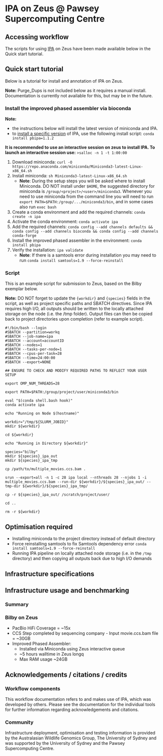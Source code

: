 # IPA on Zeus @ Pawsey Supercomputing Centre

## Accessing workflow

The scripts for using [IPA](./IPA.html) on Zeus have been made available below in the Quick start tutorial.

## Quick start tutorial

Below is a tutorial for install and annotation of IPA on Zeus.

**Note:** Purge_Dups is not included below as it requires a manual install. Documentation is currently not available for this, but may be in the future.

### Install the improved phased assembler via bioconda

**Note:** 

- the instructions below will install the latest version of miniconda and IPA.
- to [install a specific version](https://docs.anaconda.com/anaconda/user-guide/tasks/install-packages/) of IPA, use the following install script: `conda install pbipa=1.1.2`

**It is recommended to use an interactive session on zeus to install IPA. To launch an interactive session use:** `>salloc -n 1 -t 1:00:00`
    
1. Download miniconda: `curl -O https://repo.anaconda.com/miniconda/Miniconda3-latest-Linux-x86_64.sh`
2. Install miniconda: `sh Miniconda3-latest-Linux-x86_64.sh`
    * **Note**: During the setup steps you will be asked where to install Miniconda. DO NOT install under `$HOME`, the suggested directory for miniconda is  `/group/<project>/<user>/miniconda3`. Whenever you need to use miniconda from the command line you will need to run `export PATH=$PATH:/group/.../miniconda3/bin`, and in some cases also run `exec bash`
3. Create a conda environment and add the required channels: `conda create -n ipa`
4. Activate the conda environment: `conda activate ipa`
5. Add the required channels: `conda config --add channels defaults && conda config --add channels bioconda && conda config --add channels conda-forge`
6. Install the improved phased assembler in the environment: `conda install pbipa`
7. Verify the installation: `ipa validate`
    * **Note**: If there is a samtools error during installation you may need to run `conda install samtools=1.9 --force-reinstall`

### Script

This is an example script for submission to Zeus, based on the Bilby exemplar below. 

**Note:** DO NOT forget to update the `{workdir}` and `{species}` fields in the script, as well as project specific paths and SBATCH directives. Since IPA requires high I/O, all outputs should be written to the locally attached storage on the node (i.e. the /tmp folder). Output files can then be copied back to project directories upon completion (refer to example script). 

    #!/bin/bash --login
    #SBATCH --partition=workq
    #SBATCH --job-name=ipa
    #SBATCH --account=accountID
    #SBATCH --nodes=1
    #SBATCH --tasks-per-node=1
    #SBATCH --cpus-per-task=28
    #SBATCH --time=24:00:00
    #SBATCH --export=NONE

    ## ENSURE TO CHECK AND MODIFY REQUIRED PATHS TO REFLECT YOUR USER SETUP
    
    export OMP_NUM_THREADS=28
    
    export PATH=$PATH:/group/project/user/miniconda3/bin
    
    eval "$(conda shell.bash hook)"
    conda activate ipa
    
    echo "Running on Node $(hostname)"
    
    workdir="/tmp/${SLURM_JOBID}"
    mkdir ${workdir}
    
    cd ${workdir}
    
    echo "Running in Directory ${workdir}"
    
    species="bilby"
    mkdir ${species}_ipa_out
    mkdir ${species}_ipa_tmp
    
    cp /path/to/multiple_movies.ccs.bam .
    
    srun --export=all -n 1 -c 28 ipa local --nthreads 28 --njobs 1 -i multiple_movies.ccs.bam --run-dir ${workdir}/${species}_ipa_out/ --tmp-dir ${workdir}/${species}_ipa_tmp/
    
    cp -r ${species}_ipa_out/ /scratch/project/user/
    
    cd ..
    
    rm -r ${workdir}

## Optimisation required

* Installing miniconda to the project directory instead of default directory
* Force reinstalling samtools to fix Samtools dependency error `conda install samtools=1.9 --force-reinstall`
* Running IPA pipeline on locally attached node storage (i.e. in the `/tmp` directory) and then copying all outputs back due to high I/O demands

## Infrastructure specifications

## Infrastructure usage and benchmarking

### Summary

### Bilby on Zeus

- PacBio HiFi Coverage = ~15x
- CCS Step completed by sequencing company - Input movie.ccs.bam file = ~30GB
- Improved Phased Assembler:
     * Installed via Miniconda using Zeus interactive queue
     * ~5 hours walltime in Zeus longq
     * Max RAM usage ~24GB 


## Acknowledgements / citations / credits

### Workflow components
This workflow documentation refers to and makes use of IPA, which was developed by others. Please see the documentation for the individual tools for further information regarding acknowledgements and citations.

### Community
Infrastructure deployment, optimisation and testing information is provided by the Australasian Wildlife Genomics Group, The University of Sydney and was supported by the University of Sydney and the Pawsey Supercomputing Centre.
